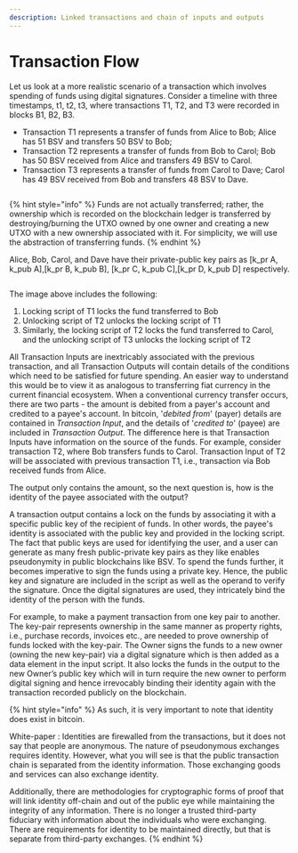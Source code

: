 ```yaml
---
description: Linked transactions and chain of inputs and outputs
---
```


# Transaction Flow

Let us look at a more realistic scenario of a transaction which involves spending of funds using digital signatures. Consider a timeline with three timestamps, t1, t2, t3, where transactions T1, T2, and T3 were recorded in blocks B1, B2, B3.

* Transaction T1 represents a transfer of funds from Alice to Bob; Alice has 51 BSV and transfers 50 BSV to Bob;
* Transaction T2 represents a transfer of funds from Bob to Carol; Bob has 50 BSV received from Alice and transfers 49 BSV to Carol.
* Transaction T3 represents a transfer of funds from Carol to Dave; Carol has 49 BSV received from Bob and transfers 48 BSV to Dave.

<figure><img src="https://github.com/jonesjBSV/bsv-skills-center/blob/master/bsv-skills-center/bsv-protocol-documentation/.gitbook/assets/TransactionLifecycle_Slide04.png" alt=""><figcaption></figcaption></figure>

{% hint style="info" %}
Funds are not actually transferred; rather, the ownership which is recorded on the blockchain ledger is transferred by destroying/burning the UTXO owned by one owner and creating a new UTXO with a new ownership associated with it. For simplicity, we will use the abstraction of transferring funds.
{% endhint %}

Alice, Bob, Carol, and Dave have their private-public key pairs as \[k\_pr A, k\_pub A],\[k\_pr B, k\_pub B], \[k\_pr C, k\_pub C],\[k\_pr D, k\_pub D] respectively.

<figure><img src="https://github.com/jonesjBSV/bsv-skills-center/blob/master/bsv-skills-center/bsv-protocol-documentation/.gitbook/assets/TransactionLifecycle_Slide05.gif" alt=""><figcaption></figcaption></figure>

The image above includes the following:

1. Locking script of T1 locks the fund transferred to Bob
2. Unlocking script of T2 unlocks the locking script of T1
3. Similarly, the locking script of T2 locks the fund transferred to Carol, and the unlocking script of T3 unlocks the locking script of T2

All Transaction Inputs are inextricably associated with the previous transaction, and all Transaction Outputs will contain details of the conditions which need to be satisfied for future spending. An easier way to understand this would be to view it as analogous to transferring fiat currency in the current financial ecosystem. When a conventional currency transfer occurs, there are two parts - the amount is debited from a payer's account and credited to a payee's account. In bitcoin, '_debited from_' (payer) details are contained in _Transaction Input_, and the details of '_credited to_' (payee) are included in _Transaction Output_. The difference here is that Transaction Inputs have information on the source of the funds. For example, consider transaction T2, where Bob transfers funds to Carol. Transaction Input of T2 will be associated with previous transaction T1, i.e., transaction via Bob received funds from Alice.

The output only contains the amount, so the next question is, how is the identity of the payee associated with the output?

A transaction output contains a lock on the funds by associating it with a specific public key of the recipient of funds. In other words, the payee's identity is associated with the public key and provided in the locking script. The fact that public keys are used for identifying the user, and a user can generate as many fresh public-private key pairs as they like enables pseudonymity in public blockchains like BSV. To spend the funds further, it becomes imperative to sign the funds using a private key. Hence, the public key and signature are included in the script as well as the operand to verify the signature. Once the digital signatures are used, they intricately bind the identity of the person with the funds.

For example, to make a payment transaction from one key pair to another. The key-pair represents ownership in the same manner as property rights, i.e., purchase records, invoices etc., are needed to prove ownership of funds locked with the key-pair. The Owner signs the funds to a new owner (owning the new key-pair) via a digital signature which is then added as a data element in the input script. It also locks the funds in the output to the new Owner’s public key which will in turn require the new owner to perform digital signing and hence irrevocably binding their identity again with the transaction recorded publicly on the blockchain.

{% hint style="info" %}
As such, it is very important to note that identity does exist in bitcoin.

White-paper : Identities are firewalled from the transactions, but it does not say that people are anonymous. The nature of pseudonymous exchanges requires identity. However, what you will see is that the public transaction chain is separated from the identity information. Those exchanging goods and services can also exchange identity.

Additionally, there are methodologies for cryptographic forms of proof that will link identity off-chain and out of the public eye while maintaining the integrity of any information. There is no longer a trusted third-party fiduciary with information about the individuals who were exchanging. There are requirements for identity to be maintained directly, but that is separate from third-party exchanges.
{% endhint %}

